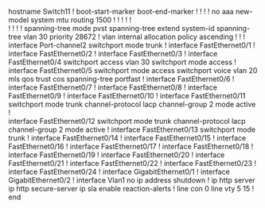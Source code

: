 hostname Switch11
!
boot-start-marker
boot-end-marker
!
!
!
!
no aaa new-model
system mtu routing 1500
!
!
!
!
!         
!
!
!
!
spanning-tree mode pvst
spanning-tree extend system-id
spanning-tree vlan 30 priority 28672
!
vlan internal allocation policy ascending
!
!
!
interface Port-channel2
 switchport mode trunk
!
interface FastEthernet0/1
!
interface FastEthernet0/2
!
interface FastEthernet0/3
!
interface FastEthernet0/4
 switchport access vlan 30
 switchport mode access
!
interface FastEthernet0/5
 switchport mode access
 switchport voice vlan 20
 mls qos trust cos
 spanning-tree portfast
!
interface FastEthernet0/6
!
interface FastEthernet0/7
!
interface FastEthernet0/8
!
interface FastEthernet0/9
!
interface FastEthernet0/10
!
interface FastEthernet0/11
 switchport mode trunk
 channel-protocol lacp
 channel-group 2 mode active
!         
interface FastEthernet0/12
 switchport mode trunk
 channel-protocol lacp
 channel-group 2 mode active
!
interface FastEthernet0/13
 switchport mode trunk
!
interface FastEthernet0/14
!
interface FastEthernet0/15
!
interface FastEthernet0/16
!
interface FastEthernet0/17
!
interface FastEthernet0/18
!
interface FastEthernet0/19
!
interface FastEthernet0/20
!
interface FastEthernet0/21
!
interface FastEthernet0/22
!
interface FastEthernet0/23
!
interface FastEthernet0/24
!
interface GigabitEthernet0/1
!
interface GigabitEthernet0/2
!
interface Vlan1
 no ip address
 shutdown
!
ip http server
ip http secure-server
ip sla enable reaction-alerts
!
line con 0
line vty 5 15
!
end
